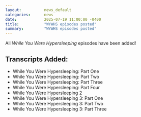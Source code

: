 ```yaml
---
layout:          news_default
categories:      news
date:            2025-07-19 11:00:00 -0400
title:           "WYWHS episodes posted"
summary:         "WYWHS episodes posted"
---
```


All *While You Were Hypersleeping* episodes have been added!

## Transcripts Added:
* While You Were Hypersleeping: Part One
* While You Were Hypersleeping: Part Two
* While You Were Hypersleeping: Part Three
* While You Were Hypersleeping: Part Four
* While You Were Hypersleeping 2
* While You Were Hypersleeping 3: Part One
* While You Were Hypersleeping 3: Part Two
* While You Were Hypersleeping 3: Part Three